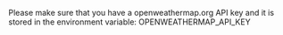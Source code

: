 Please make sure that you have a openweathermap.org API key and it is stored in the environment variable: OPENWEATHERMAP_API_KEY
